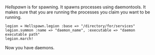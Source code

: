 *Hellspawn* is for spawning.  It spawns processes using daemontools.
It makes sure that you are running the processes you claim you want to be running.

    legion = Hellspawn.legion :base => "/directory/for/services"
    legion.summon :name => "daemon_name", :executable => "daemon executable path"
    legion.march!

Now you have daemons.
